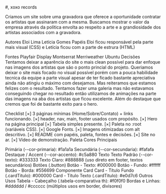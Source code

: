 #, xoxo records

Criamos um site sobre uma gravadora que oferece a oportunidade contratar os artistas que assinaram com a mesma. Buscamos mostrar o valor da empresa através da política envolta ao respeito a arte e a grandiosidade dos artistas associados com a gravadora.

Autores
Eloi Lima
Letícia Gomes
Papéis
Eloi ficou responsável pela parte mais visual (CSS) e Letícia ficou com a parte de estrura (HTML)

Fontes
Playfair Display
Montserrat
Merriweather
Ubuntu
Decisões
Tentamos deixar a aparência do site o mais clean possível para dar enfoque nas imagens dos artistas que são o ponto princial do projeto. Queriamos deixar o site mais focado no visual possível porém com a pouca habilidade tecnica da equipe a parte visual apesar de ter ficado bastante apreciativa ainda não atingiu o máximo com desejamos. Mas reiteramos que estamos felizes com o resultado. Tentamos fazer uma galeria mas não estavamos conseguindo chegar no resultado então utilizamos de animações na parte das imagens na aba dos artistas que ficou excelente. Além do destaque que cremos que foi de bastante exito para o hero.

Checklist
[×] 3 páginas mínimas (Home/Sobre/Contato) + links funcionando.
[×] header, nav, main, footer usados com propósito.
[×] Hero na página principal
[×] Tabela simples presente.
[×] Paleta no :root (variáveis CSS).
[×] Google Fonts.
[×] Imagens otimizadas com alt descritivo.
[×] README com papéis, paleta, fontes e decisões.
[×] Site no ar.
[×] Vídeo de demonstração.
Paleta
Cores Principais

Primária (--cor-primaria): #1a1a1a
Secundária (--cor-secundaria): #fafafa
Destaque / Accent (--cor-accento): #c5a880 Texto
Texto Padrão (--cor-texto): #333333
Texto Claro: #888888 (uso direto em footer, textos secundários) Botões (.button)
Botão - Texto: #000000
Botão - Fundo: #ffffff
Botão - Borda: #556699 Componente Card
Card - Título Fundo (.cardTitulo): #000000
Card - Título Texto (.cardTitulo): #e0d7c6 Outros Usos
Tabela - Cabeçalho (.tabela-comparativa th): #f0f0f0
Bordas e Linhas: #dddddd / #cccccc (múltiplos usos em border, divisores)
